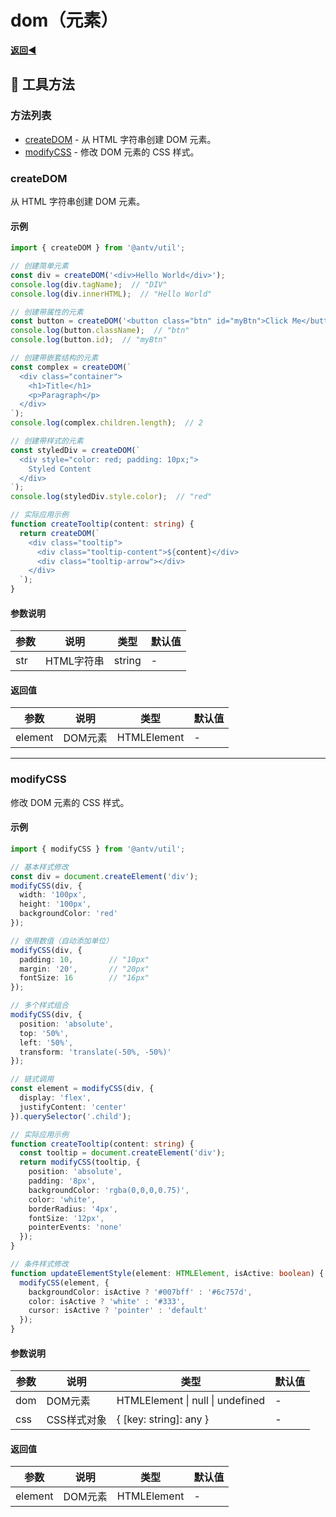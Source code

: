 # dom（元素）

**[返回◀️](../../README.zh-CN.md)**

## 📒 工具方法

### 方法列表

- [createDOM](#createdom) - 从 HTML 字符串创建 DOM 元素。
- [modifyCSS](#modifycss) - 修改 DOM 元素的 CSS 样式。

### createDOM

从 HTML 字符串创建 DOM 元素。

#### 示例

```ts
import { createDOM } from '@antv/util';

// 创建简单元素
const div = createDOM('<div>Hello World</div>');
console.log(div.tagName);  // "DIV"
console.log(div.innerHTML);  // "Hello World"

// 创建带属性的元素
const button = createDOM('<button class="btn" id="myBtn">Click Me</button>');
console.log(button.className);  // "btn"
console.log(button.id);  // "myBtn"

// 创建带嵌套结构的元素
const complex = createDOM(`
  <div class="container">
    <h1>Title</h1>
    <p>Paragraph</p>
  </div>
`);
console.log(complex.children.length);  // 2

// 创建带样式的元素
const styledDiv = createDOM(`
  <div style="color: red; padding: 10px;">
    Styled Content
  </div>
`);
console.log(styledDiv.style.color);  // "red"

// 实际应用示例
function createTooltip(content: string) {
  return createDOM(`
    <div class="tooltip">
      <div class="tooltip-content">${content}</div>
      <div class="tooltip-arrow"></div>
    </div>
  `);
}
```

#### 参数说明

| 参数 | 说明 | 类型 | 默认值 |
|---------|------|------|---------|
| str | HTML字符串 | string | - |

#### 返回值

| 参数 | 说明 | 类型 | 默认值 |
|---------|------|------|---------|
| element | DOM元素 | HTMLElement | - |

<hr>

### modifyCSS

修改 DOM 元素的 CSS 样式。

#### 示例

```ts
import { modifyCSS } from '@antv/util';

// 基本样式修改
const div = document.createElement('div');
modifyCSS(div, {
  width: '100px',
  height: '100px',
  backgroundColor: 'red'
});

// 使用数值（自动添加单位）
modifyCSS(div, {
  padding: 10,        // "10px"
  margin: '20',       // "20px"
  fontSize: 16        // "16px"
});

// 多个样式组合
modifyCSS(div, {
  position: 'absolute',
  top: '50%',
  left: '50%',
  transform: 'translate(-50%, -50%)'
});

// 链式调用
const element = modifyCSS(div, {
  display: 'flex',
  justifyContent: 'center'
}).querySelector('.child');

// 实际应用示例
function createTooltip(content: string) {
  const tooltip = document.createElement('div');
  return modifyCSS(tooltip, {
    position: 'absolute',
    padding: '8px',
    backgroundColor: 'rgba(0,0,0,0.75)',
    color: 'white',
    borderRadius: '4px',
    fontSize: '12px',
    pointerEvents: 'none'
  });
}

// 条件样式修改
function updateElementStyle(element: HTMLElement, isActive: boolean) {
  modifyCSS(element, {
    backgroundColor: isActive ? '#007bff' : '#6c757d',
    color: isActive ? 'white' : '#333',
    cursor: isActive ? 'pointer' : 'default'
  });
}
```

#### 参数说明

| 参数 | 说明 | 类型 | 默认值 |
|---------|------|------|---------|
| dom | DOM元素 | HTMLElement \| null \| undefined | - |
| css | CSS样式对象 | { [key: string]: any } | - |

#### 返回值

| 参数 | 说明 | 类型 | 默认值 |
|---------|------|------|---------|
| element | DOM元素 | HTMLElement | - |
